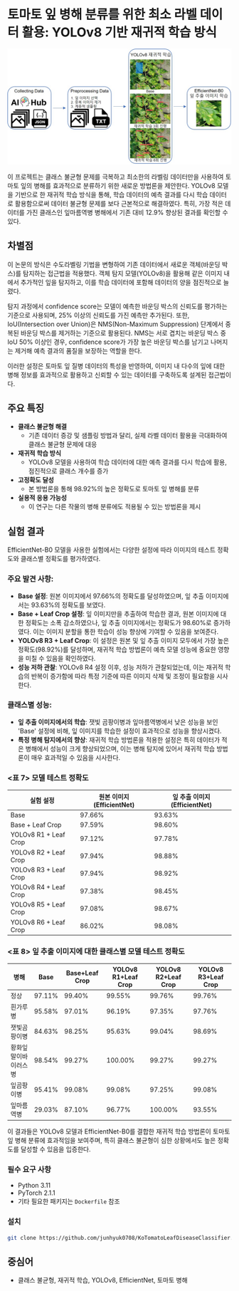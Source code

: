 # 토마토 잎 병해 분류를 위한 최소 라벨 데이터 활용: YOLOv8 기반 재귀적 학습 방식

![연구 프레임워크](그림4_연구프레임워크.jpg)

이 프로젝트는 클래스 불균형 문제를 극복하고 최소한의 라벨링 데이터만을 사용하여 토마토 잎의 병해를 효과적으로 분류하기 위한 새로운 방법론을 제안한다. YOLOv8 모델을 기반으로 한 재귀적 학습 방식을 통해, 학습 데이터의 예측 결과를 다시 학습 데이터로 활용함으로써 데이터 불균형 문제를 보다 근본적으로 해결하였다. 특히, 가장 적은 데이터를 가진 클래스인 잎마름역병 병해에서 기존 대비 12.9% 향상된 결과를 확인할 수 있다.

## 차별점

이 논문의 방식은 수도라벨링 기법을 변형하여 기존 데이터에서 새로운 객체(바운딩 박스)를 탐지하는 접근법을 적용했다. 객체 탐지 모델(YOLOv8)을 활용해 같은 이미지 내에서 추가적인 잎을 탐지하고, 이를 학습 데이터에 포함해 데이터의 양을 점진적으로 늘렸다.

탐지 과정에서 confidence score는 모델이 예측한 바운딩 박스의 신뢰도를 평가하는 기준으로 사용되며, 25% 이상의 신뢰도를 가진 예측만 추가된다. 또한, IoU(Intersection over Union)은 NMS(Non-Maximum Suppression) 단계에서 중복된 바운딩 박스를 제거하는 기준으로 활용된다. NMS는 서로 겹치는 바운딩 박스 중 IoU 50% 이상인 경우, confidence score가 가장 높은 바운딩 박스를 남기고 나머지는 제거해 예측 결과의 품질을 보장하는 역할을 한다.

이러한 설정은 토마토 잎 질병 데이터의 특성을 반영하여, 이미지 내 다수의 잎에 대한 병해 정보를 효과적으로 활용하고 신뢰할 수 있는 데이터를 구축하도록 설계된 접근법이다.

## 주요 특징

- **클래스 불균형 해결**
    -   기존 데이터 증강 및 샘플링 방법과 달리, 실제 라벨 데이터 활용을 극대화하여 클래스 불균형 문제에 대응
- **재귀적 학습 방식**
    -   YOLOv8 모델을 사용하여 학습 데이터에 대한 예측 결과를 다시 학습에 활용, 점진적으로 클래스 개수를 증가
- **고정확도 달성**
    -   본 방법론을 통해 98.92%의 높은 정확도로 토마토 잎 병해를 분류
- **실용적 응용 가능성**
    -   이 연구는 다른 작물의 병해 분류에도 적용될 수 있는 방법론을 제시

## 실험 결과

EfficientNet-B0 모델을 사용한 실험에서는 다양한 설정에 따라 이미지의 테스트 정확도와 클래스별 정확도를 평가하였다.

### 주요 발견 사항:
- **Base 설정**: 원본 이미지에서 97.66%의 정확도를 달성하였으며, 잎 추출 이미지에서는 93.63%의 정확도를 보였다.
- **Base + Leaf Crop 설정**: 잎 이미지만을 추출하여 학습한 결과, 원본 이미지에 대한 정확도는 소폭 감소하였으나, 잎 추출 이미지에서는 정확도가 98.60%로 증가하였다. 이는 이미지 분할을 통한 학습이 성능 향상에 기여할 수 있음을 보여준다.
- **YOLOv8 R3 + Leaf Crop**: 이 설정은 원본 및 잎 추출 이미지 모두에서 가장 높은 정확도(98.92%)를 달성하며, 재귀적 학습 방법론이 예측 모델 성능에 중요한 영향을 미칠 수 있음을 확인하였다.
- **성능 저하 관찰**: YOLOv8 R4 설정 이후, 성능 저하가 관찰되었는데, 이는 재귀적 학습의 반복이 증가함에 따라 특정 기준에 따른 이미지 삭제 및 조정이 필요함을 시사한다.

### 클래스별 성능:
- **잎 추출 이미지에서의 학습**: 잿빛 곰팡이병과 잎마름역병에서 낮은 성능을 보인 'Base' 설정에 비해, 잎 이미지를 학습한 설정이 효과적으로 성능을 향상시켰다.
- **특정 병해 탐지에서의 향상**: 재귀적 학습 방법론을 적용한 설정은 특히 데이터가 적은 병해에서 성능이 크게 향상되었으며, 이는 병해 탐지에 있어서 재귀적 학습 방법론이 매우 효과적일 수 있음을 시사한다.

### <표 7> 모델 테스트 정확도
| 실험 설정            | 원본 이미지 (EfficientNet) | 잎 추출 이미지 (EfficientNet) |
|----------------------|----------------------------|-------------------------------|
| Base                 | 97.66%                     | 93.63%                        |
| Base + Leaf Crop     | 97.59%                     | 98.60%                        |
| YOLOv8 R1 + Leaf Crop| 97.12%                     | 97.78%                        |
| YOLOv8 R2 + Leaf Crop| 97.94%                     | 98.88%                        |
| YOLOv8 R3 + Leaf Crop| 97.94%                     | 98.92%                        |
| YOLOv8 R4 + Leaf Crop| 97.38%                     | 98.45%                        |
| YOLOv8 R5 + Leaf Crop| 97.08%                     | 98.67%                        |
| YOLOv8 R6 + Leaf Crop| 86.02%                     | 98.08%                        |

### <표 8> 잎 추출 이미지에 대한 클래스별 모델 테스트 정확도
| 병해                  | Base       | Base+Leaf Crop | YOLOv8 R1+Leaf Crop | YOLOv8 R2+Leaf Crop | YOLOv8 R3+Leaf Crop |
|-----------------------|------------|----------------|---------------------|---------------------|---------------------|
| 정상                | 97.11%     | 99.40%         | 99.55%              | 99.76%              | 99.76%              |
| 흰가루병             | 95.58%     | 97.01%         | 96.19%              | 97.35%              | 97.76%              |
| 잿빛곰팡이병            | 84.63%     | 98.25%         | 95.63%              | 99.04%              | 98.69%              |
| 황화잎말이바이러스병    | 98.54%     | 99.27%         | 100.00%             | 99.27%              | 99.27%              |
| 잎곰팡이병           | 95.41%     | 99.08%         | 99.08%              | 97.25%              | 99.08%              |
| 잎마름역병          | 29.03%     | 87.10%         | 96.77%              | 100.00%             | 93.55%              |

이 결과들은 YOLOv8 모델과 EfficientNet-B0를 결합한 재귀적 학습 방법론이 토마토 잎 병해 분류에 효과적임을 보여주며, 특히 클래스 불균형이 심한 상황에서도 높은 정확도를 달성할 수 있음을 입증한다.

### 필수 요구 사항

- Python 3.11
- PyTorch 2.1.1
- 기타 필요한 패키지는 `Dockerfile` 참조
  

### 설치

```bash
git clone https://github.com/junhyuk0708/KoTomatoLeafDiseaseClassifier.git
```

## 중심어

-  클래스 불균형, 재귀적 학습, YOLOv8, EfficientNet, 토마토 병해
